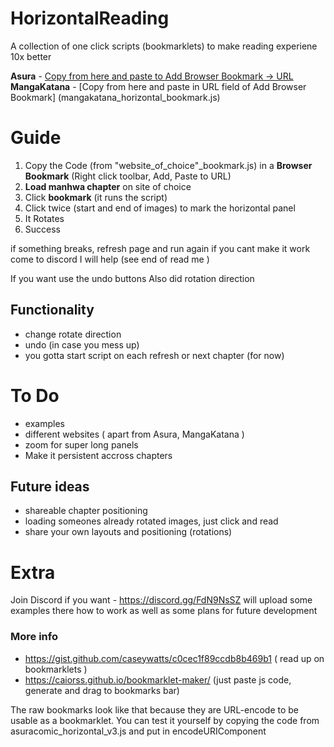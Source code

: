 # HorizontalReading
A collection of one click scripts (bookmarklets) to make reading experiene 10x better

**Asura** - [Copy from here and paste to Add Browser Bookmark -> URL](asura_horizontal_bookmark.js)
**MangaKatana**  - [Copy from here and paste in URL field of Add Browser Bookmark] (mangakatana_horizontal_bookmark.js)

# Guide
 1. Copy the Code (from "website_of_choice"_bookmark.js) in a **Browser Bookmark** (Right click toolbar, Add, Paste to URL)
 2. **Load manhwa chapter** on site of choice 
 3. Click **bookmark** (it runs the script) 
 4. Click twice (start and end of images) to mark the horizontal panel
 5. It Rotates
 6. Success

if something breaks, refresh page and run again
if you cant make it work come to discord I will help (see end of read me )

If you want use the undo buttons
Also did rotation direction

## Functionality
- change rotate direction
- undo (in case you mess up)
- you gotta start script on each refresh or next chapter (for now)


# To Do 
 - examples
 - different websites ( apart from Asura, MangaKatana ) 
 - zoom for super long panels
 - Make it persistent accross chapters

## Future ideas
 - shareable chapter positioning
 - loading someones already rotated images, just click and read
 - share your own layouts and positioning (rotations) 


# Extra

Join Discord if you want - https://discord.gg/FdN9NsSZ 
 will upload some examples there how to work
 as well as some plans for future development

### More info
 - https://gist.github.com/caseywatts/c0cec1f89ccdb8b469b1    ( read up on bookmarklets ) 
 - https://caiorss.github.io/bookmarklet-maker/   (just paste js code, generate and drag to bookmarks bar)

The raw bookmarks look like that because they are URL-encode to be usable as a bookmarklet. You can test it yourself by copying the code from asuracomic_horizontal_v3.js and put in encodeURIComponent 
